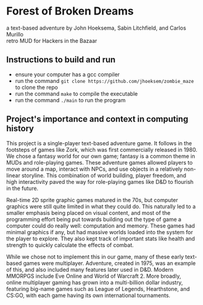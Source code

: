 # Forest of Broken Dreams
a text-based adventure by John Hoeksema, Sabin Litchfield, and Carlos Murillo <br />
retro MUD for Hackers in the Bazaar

## Instructions to build and run
- ensure your computer has a gcc compiler
- run the command `git clone https://github.com/jhoeksem/zombie_maze` to clone the repo
- run the command `make` to compile the executable
- run the command `./main` to run the program

## Project's importance and context in computing history
This project is a single-player text-based adventure game. It follows in the footsteps of games like Zork, which was first commercially released in 1980. We chose a fantasy world for our own game; fantasy is a common theme in MUDs and role-playing games. These adventure games allowed players to move around a map, interact with NPCs, and use objects in a relatively non-linear storyline. This combination of world building, player freedom, and high interactivity paved the way for role-playing games like D&D to flourish in the future. 

Real-time 2D sprite graphic games matured in the 70s, but computer graphics were still quite limited in what they could do. This naturally led to a smaller emphasis being placed on visual content, and most of the programming effort being put towards building out the type of game a computer could do really well: computation and memory. These games had minimal graphics if any, but had massive worlds loaded into the system for the player to explore. They also kept track of important stats like health and strength to quickly calculate the effects of combat. 

While we chose not to implement this in our game, many of these early text-based games were multiplayer. Adventure, created in 1975, was an example of this, and also included many features later used in D&D. Modern MMORPGS include Eve Online and World of Warcraft 2. More broadly, online multiplayer gaming has grown into a multi-billion dollar industry, featuring big-name games such as League of Legends, Hearthstone, and CS:GO, with each game having its own international tournaments. 
